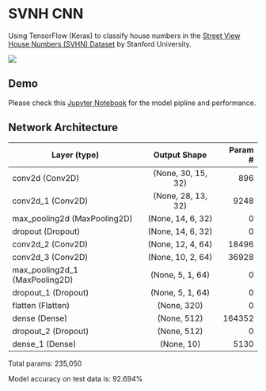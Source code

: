 # SVNH CNN

Using TensorFlow (Keras) to classify house numbers in the [Street View House Numbers (SVHN) Dataset](http://ufldl.stanford.edu/housenumbers/) by Stanford University.

![](http://ufldl.stanford.edu/housenumbers/examples_new.png)

## Demo
Please check this [Jupyter Notebook](https://nbviewer.jupyter.org/github/dyckia/SVHN-CNN/blob/master/SVHN.ipynb) for the model pipline and performance.

## Network Architecture 

| Layer (type)        | Output Shape           | Param #  |
| ------------- |:-------------:| -----:|
| conv2d (Conv2D)      | (None, 30, 15, 32) | 896 |
| conv2d_1 (Conv2D)       | (None, 28, 13, 32) | 9248 |
| max_pooling2d (MaxPooling2D)      |  (None, 14, 6, 32) | 0 |
| dropout (Dropout)      | (None, 14, 6, 32) | 0 |
| conv2d_2 (Conv2D)      | (None, 12, 4, 64) | 18496 |
| conv2d_3 (Conv2D)      | (None, 10, 2, 64) | 36928 |
| max_pooling2d_1 (MaxPooling2D)    | (None, 5, 1, 64) | 0 |
| dropout_1 (Dropout)      | (None, 5, 1, 64) | 0 |
| flatten (Flatten)      | (None, 320) | 0 |
| dense (Dense)      | (None, 512) | 164352 |
| dropout_2 (Dropout)      | (None, 512) | 0 |
| dense_1 (Dense)      | (None, 10) | 5130 |

Total params: 235,050

Model accuracy on test data is: 92.694%
